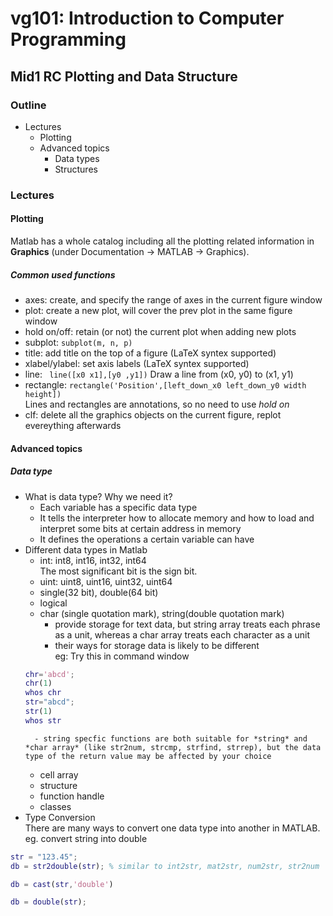 # vg101: Introduction to Computer Programming 

## Mid1 RC Plotting and Data Structure


### Outline

* Lectures
  * Plotting
  * Advanced topics
    * Data types
    * Structures

### Lectures


#### Plotting
Matlab has a whole catalog including all the plotting related information in **Graphics** (under Documentation -> MATLAB -> Graphics).  

##### Common used functions
- axes: create, and specify the range of axes in the current figure window
- plot: create a new plot, will cover the prev plot in the same figure window
- hold on/off: retain (or not) the current plot when adding new plots 
- subplot: ```subplot(m, n, p)```
- title: add title on the top of a figure (LaTeX syntex supported)
- xlabel/ylabel: set axis labels (LaTeX syntex supported)
- line: ``` line([x0 x1],[y0 ,y1])``` Draw a line from (x0, y0) to (x1, y1)
- rectangle: ```rectangle('Position',[left_down_x0 left_down_y0 width height])```  
   Lines and rectangles are annotations, so no need to use *hold on* 
- clf: delete all the graphics objects on the current figure, replot evereything afterwards 

#### Advanced topics

##### Data type 
- What is data type? Why we need it?
    - Each variable has a specific data type
    - It tells the interpreter how to allocate memory and how to load and interpret some bits at certain address in memory
    - It defines the operations a certain variable can have
- Different data types in Matlab  
    - int: int8, int16, int32, int64  
      The most significant bit is the sign bit.  
    - uint: uint8, uint16, uint32, uint64
    - single(32 bit), double(64 bit)
    - logical
    - char (single quotation mark), string(double quotation mark)  
        - provide storage for text data, but string array treats each phrase as a unit, whereas a char array treats each character as a unit   
        - their ways for storage data is likely to be different  
    eg: Try this in command window
    ```matlab
    chr='abcd';
    chr(1)
    whos chr
    str="abcd";
    str(1)
    whos str
    ```  
        - string specfic functions are both suitable for *string* and *char array* (like str2num, strcmp, strfind, strrep), but the data type of the return value may be affected by your choice
    - cell array
    - structure
    - function handle
    - classes
- Type Conversion  
There are many ways to convert one data type into another in MATLAB.  
eg. convert string into double
```matlab
str = "123.45";
db = str2double(str); % similar to int2str, mat2str, num2str, str2num

db = cast(str,'double')

db = double(str);
```
